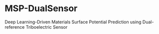 # MSP-DualSensor
Deep Learning-Driven Materials Surface Potential Prediction using Dual-reference Triboelectric Sensor
